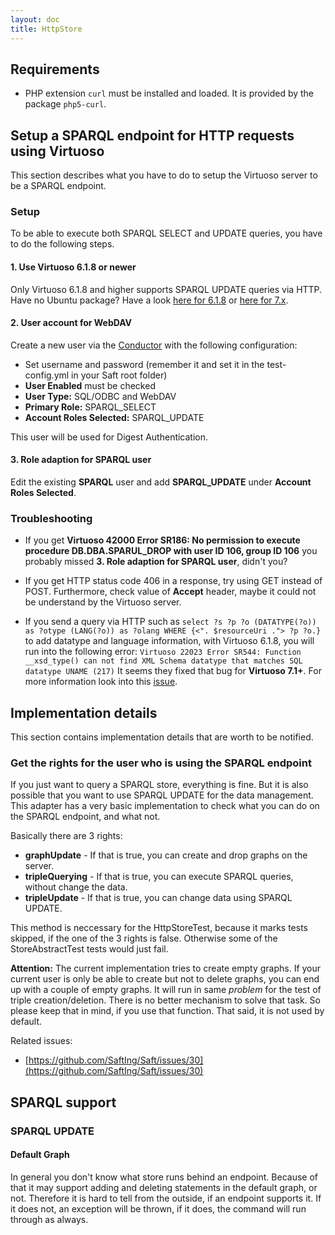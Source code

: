 ```yaml
---
layout: doc
title: HttpStore
---
```


## Requirements

* PHP extension `curl` must be installed and loaded. It is provided by the package `php5-curl`.

## Setup a SPARQL endpoint for HTTP requests using Virtuoso

This section describes what you have to do to setup the Virtuoso server to be a SPARQL endpoint.

### Setup

To be able to execute both SPARQL SELECT and UPDATE queries, you have to do the following steps.

#### 1. Use Virtuoso 6.1.8 or newer

Only Virtuoso 6.1.8 and higher supports SPARQL UPDATE queries via HTTP. Have no Ubuntu package? Have a look [here for 6.1.8](https://github.com/k00ni/virtuoso-upstream/releases) or [here for 7.x](http://virtuoso.openlinksw.com/dataspace/doc/dav/wiki/Main/VOSDownload).

#### 2. User account for WebDAV

Create a new user via the [Conductor](http://localhost:8890/conductor/) with the following configuration:

- Set username and password (remember it and set it in the test-config.yml in your Saft root folder) 
- **User Enabled** must be checked
- **User Type:** SQL/ODBC and WebDAV
- **Primary Role:** SPARQL_SELECT
- **Account Roles Selected:** SPARQL_UPDATE

This user will be used for Digest Authentication.

#### 3. Role adaption for SPARQL user

Edit the existing **SPARQL** user and add **SPARQL_UPDATE** under **Account Roles Selected**.

### Troubleshooting

- If you get **Virtuoso 42000 Error SR186: No permission to execute procedure DB.DBA.SPARUL_DROP with user ID 106, group ID 106** you probably missed **3. Role adaption for SPARQL user**, didn't you?

- If you get HTTP status code 406 in a response, try using GET instead of POST. Furthermore, check value of **Accept** header, maybe it could not be understand by the Virtuoso server.

- If you send a query via HTTP such as ```select ?s ?p ?o (DATATYPE(?o)) as ?otype (LANG(?o)) as ?olang WHERE {<". $resourceUri ."> ?p ?o.}``` to add datatype and language information, with Virtuoso 6.1.8, you will run into the following error: ```Virtuoso 22023 Error SR544: Function __xsd_type() can not find XML Schema datatype that matches SQL datatype UNAME (217)```
It seems they fixed that bug for **Virtuoso 7.1+**. For more information look into this [issue](https://github.com/openlink/virtuoso-opensource/issues/247).

## Implementation details

This section contains implementation details that are worth to be notified. 

### Get the rights for the user who is using the SPARQL endpoint

If you just want to query a SPARQL store, everything is fine. But it is also possible that you want to use SPARQL UPDATE for the data management. This adapter has a very basic implementation to check what you can do on the SPARQL endpoint, and what not.

Basically there are 3 rights:

- **graphUpdate** - If that is true, you can create and drop graphs on the server.
- **tripleQuerying** - If that is true, you can execute SPARQL queries, without change the data.
- **tripleUpdate** - If that is true, you can change data using SPARQL UPDATE.

This method is neccessary for the HttpStoreTest, because it marks tests skipped, if the one of the 3 rights is false. Otherwise some of the StoreAbstractTest tests would just fail. 

**Attention:** The current implementation tries to create empty graphs. If your current user is only be able to create but not to delete graphs, you can end up with a couple of empty graphs. It will run in same *problem* for the test of triple creation/deletion. There is no better mechanism to solve that task. So please keep that in mind, if you use that function. That said, it is not used by default.

Related issues:

- [https://github.com/SaftIng/Saft/issues/30](https://github.com/SaftIng/Saft/issues/30)

## SPARQL support

### SPARQL UPDATE 

#### Default Graph

In general you don't know what store runs behind an endpoint. Because of that it may support adding and deleting statements in the default graph, or not. Therefore it is hard to tell from the outside, if an endpoint supports it. If it does not, an exception will be thrown, if it does, the command will run through as always.
